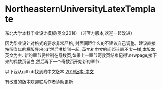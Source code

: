 # NortheasternUniversityLatexTemplate
东北大学本科毕业设计模板(英文2018) （非官方版本,欢迎一起改进）

因为毕业设计对格式的要求非常严格, 封面间距什么的不建议自己调整。建议直接按照当年的模版导出pdf然后拼接到一起.
英文和中文的间距设置不太一样,本版本英文为主.
新的章节要控制在奇数页,如果上一章节奇数页结束记得\newpage,接下来的偶数页留白,然后再下一个奇数页开始新的章节.

以下我从github找到的中文版本
[2019版本-中文](https://github.com/Acytoo/neu_bachelor_thesis_template)

有改进的版本欢迎联系作者协助更新
